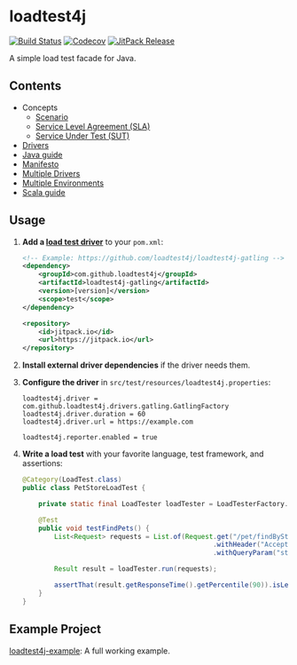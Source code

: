 # loadtest4j

[![Build Status](https://travis-ci.com/loadtest4j/loadtest4j.svg?branch=master)](https://travis-ci.com/loadtest4j/loadtest4j)
[![Codecov](https://codecov.io/gh/loadtest4j/loadtest4j/branch/master/graph/badge.svg)](https://codecov.io/gh/loadtest4j/loadtest4j)
[![JitPack Release](https://jitpack.io/v/com.github.loadtest4j/loadtest4j.svg)](https://jitpack.io/#com.github.loadtest4j/loadtest4j)

A simple load test facade for Java.

## Contents

- Concepts
  - [Scenario](concepts/scenario.md)
  - [Service Level Agreement (SLA)](concepts/sla.md)
  - [Service Under Test (SUT)](concepts/sut.md)
- [Drivers](drivers.md)
- [Java guide](java.md)
- [Manifesto](manifesto.md)
- [Multiple Drivers](multiple-drivers.md)
- [Multiple Environments](multiple-environments.md)
- [Scala guide](scala.md)

## Usage

1. **Add a [load test driver](drivers.md)** to your `pom.xml`:
    
    ```xml
    <!-- Example: https://github.com/loadtest4j/loadtest4j-gatling -->
    <dependency>
        <groupId>com.github.loadtest4j</groupId>
        <artifactId>loadtest4j-gatling</artifactId>
        <version>[version]</version>
        <scope>test</scope>
    </dependency>
    
    <repository>
        <id>jitpack.io</id>
        <url>https://jitpack.io</url>
    </repository>
    ```
    
2. **Install external driver dependencies** if the driver needs them.

3. **Configure the driver** in `src/test/resources/loadtest4j.properties`:
    
    ```properties
    loadtest4j.driver = com.github.loadtest4j.drivers.gatling.GatlingFactory
    loadtest4j.driver.duration = 60
    loadtest4j.driver.url = https://example.com
    
    loadtest4j.reporter.enabled = true
    ```
    
4. **Write a load test** with your favorite language, test framework, and assertions:
    
    ```java
    @Category(LoadTest.class)
    public class PetStoreLoadTest {
    
        private static final LoadTester loadTester = LoadTesterFactory.getLoadTester();
    
        @Test
        public void testFindPets() {
            List<Request> requests = List.of(Request.get("/pet/findByStatus")
                                                    .withHeader("Accept", "application/json")
                                                    .withQueryParam("status", "available"));
    
            Result result = loadTester.run(requests);
    
            assertThat(result.getResponseTime().getPercentile(90)).isLessThanOrEqualTo(Duration.ofMillis(500));
        }
    }
    ```

## Example Project

[loadtest4j-example](https://github.com/loadtest4j/loadtest4j-example): A full working example.
